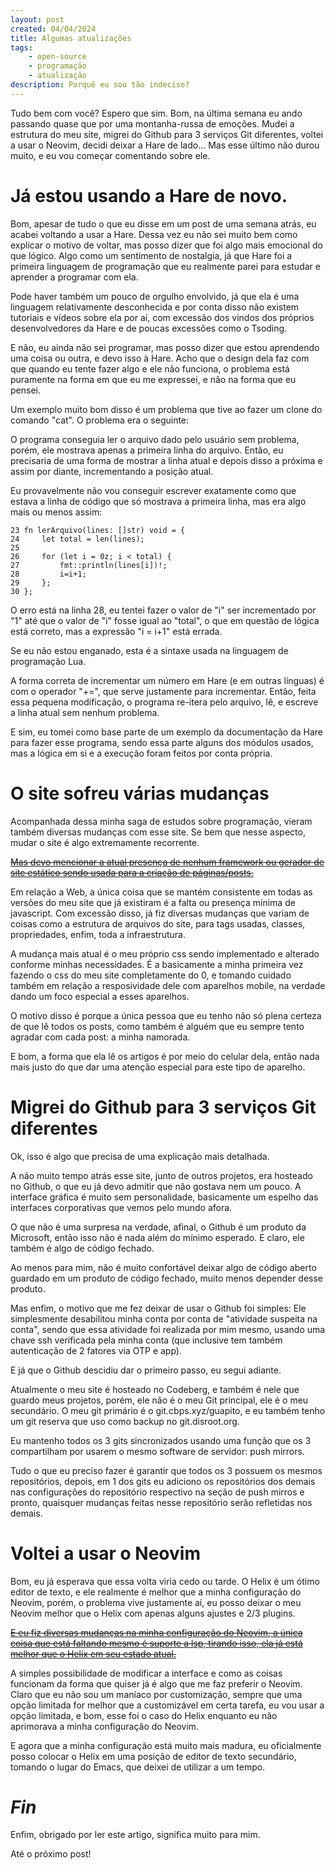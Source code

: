 ```yaml
---
layout: post
created: 04/04/2024
title: Algumas atualizações
tags:
    - open-source
    - programação
    - atualização
description: Porquê eu sou tão indeciso?
---
```

<p>Tudo bem com você? Espero que sim. Bom, na última semana eu ando passando
quase que por uma montanha-russa de emoções. Mudei a estrutura do meu site,
migrei do Github para 3 serviços Git diferentes, voltei a usar o Neovim, decidi
deixar a Hare de lado... Mas esse último não durou muito, e eu vou começar
comentando sobre ele.</p> <h1>Já estou usando a Hare de novo.</h1> <p>Bom,
apesar de tudo o que eu disse em um post de uma semana atrás, eu acabei
voltando a usar a Hare. Dessa vez eu não sei muito bem como explicar o motivo
de voltar, mas posso dizer que foi algo mais emocional do que lógico. Algo como
um sentimento de nostalgia, já que Hare foi a primeira linguagem de programação
que eu realmente parei para estudar e aprender a programar com ela.</p> <p>Pode
haver também um pouco de orgulho envolvido, já que ela é uma linguagem
relativamente desconhecida e por conta disso não existem tutoriais e vídeos
sobre ela por aí, com excessão dos vindos dos próprios desenvolvedores da Hare
e de poucas excessões como o Tsoding.</p> <p>E não, eu ainda não sei programar,
mas posso dizer que estou aprendendo uma coisa ou outra, e devo isso à Hare.
Acho que o design dela faz com que quando eu tente fazer algo e ele não
funciona, o problema está puramente na forma em que eu me expressei, e não na
forma que eu pensei.</p> <p>Um exemplo muito bom disso é um problema que tive
ao fazer um clone do comando "cat". O problema era o seguinte:</p> <p>O
programa conseguia ler o arquivo dado pelo usuário sem problema, porém, ele
mostrava apenas a primeira linha do arquivo. Então, eu precisaria de uma forma
de mostrar a linha atual e depois disso a próxima e assim por diante,
incrementando a posição atual.</p> <p>Eu provavelmente não vou conseguir
escrever exatamente como que estava a linha de código que só mostrava a
primeira linha, mas era algo mais ou menos assim:</p>
<pre><code>23 fn lerArquivo(lines: []str) void = {
24     let total = len(lines);
25
26     for (let i = 0z; i &lt; total) {
27         fmt::println(lines[i])!;
28         i=i+1;
29     };
30 };
</code></pre>
<p>O erro está na linha 28, eu tentei fazer o valor de "i" ser incrementado por
"1" até que o valor de "i" fosse igual ao "total", o que em questão de lógica
está correto, mas a expressão "i = i+1" está errada.</p> <p>Se eu não estou
enganado, esta é a sintaxe usada na linguagem de programação Lua.</p> <p>A
forma correta de incrementar um número em Hare (e em outras línguas) é com o
operador "+=", que serve justamente para incrementar. Então, feita essa pequena
modificação, o programa re-itera pelo arquivo, lê, e escreve a linha atual sem
nenhum problema.</p> <p>E sim, eu tomei como base parte de um exemplo da
documentação da Hare para fazer esse programa, sendo essa parte alguns dos
módulos usados, mas a lógica em si e a execução foram feitos por conta
própria.</p> <h1>O site sofreu várias mudanças</h1> <p>Acompanhada dessa minha
saga de estudos sobre programação, vieram também diversas mudanças com esse
site. Se bem que nesse aspecto, mudar o site é algo extremamente
recorrente.</p> <a href="/Automatizei%20o%20sistema%20de%20blogs%20do%20site.html"><s>Mas devo mencionar a atual presença de nenhum framework ou
    gerador de site estático sendo usada para a criação de páginas/posts.</s></a> <p>Em
relação a Web, a única coisa que se mantém consistente em todas as versões do
meu site que já existiram é a falta ou presença mínima de javascript. Com
excessão disso, já fiz diversas mudanças que variam de coisas como a estrutura
de arquivos do site, para tags usadas, classes, propriedades, enfim, toda a
infraestrutura.</p> <p>A mudança mais atual é o meu próprio css sendo
implementado e alterado conforme minhas necessidades. É a basicamente a minha
primeira vez fazendo o css do meu site completamente do 0, e tomando cuidado
também em relação a resposividade dele com aparelhos mobile, na verdade dando
um foco especial a esses aparelhos.</p> <p>O motivo disso é porque a única
pessoa que eu tenho não só plena certeza de que lê todos os posts, como também
é alguém que eu sempre tento agradar com cada post: a minha namorada.</p> <p>E
bom, a forma que ela lê os artigos é por meio do celular dela, então nada mais
justo do que dar uma atenção especial para este tipo de aparelho.</p>
<h1>Migrei do Github para 3 serviços Git diferentes</h1> <p>Ok, isso é algo que
precisa de uma explicação mais detalhada.</p> <p>A não muito tempo atrás esse
site, junto de outros projetos, era hosteado no Github, o que eu já devo
admitir que não gostava nem um pouco. A interface gráfica é muito sem
personalidade, basicamente um espelho das interfaces corporativas que vemos
pelo mundo afora.</p> <p>O que não é uma surpresa na verdade, afinal, o Github
é um produto da Microsoft, então isso não é nada além do mínimo esperado. E
claro, ele também é algo de código fechado.</p> <p>Ao menos para mim, não é
muito confortável deixar algo de código aberto guardado em um produto de código
fechado, muito menos depender desse produto.</p> <p>Mas enfim, o motivo que me
fez deixar de usar o Github foi simples: Ele simplesmente desabilitou minha
conta por conta de "atividade suspeita na conta", sendo que essa atividade foi
realizada por mim mesmo, usando uma chave ssh verificada pela minha conta (que
inclusive tem também autenticação de 2 fatores via OTP e app).</p> <p>E já que
o Github descidiu dar o primeiro passo, eu segui adiante.</p> <p>Atualmente o
meu site é hosteado no Codeberg, e também é nele que guardo meus projetos,
porém, ele não é o meu Git principal, ele é o meu secundário. O meu git
primário é o git.cbps.xyz/guapito, e eu também tenho um git reserva que uso
como backup no git.disroot.org.</p> <p>Eu mantenho todos os 3 gits
sincronizados usando uma função que os 3 compartilham por usarem o mesmo
software de servidor: push mirrors.</p> <p>Tudo o que eu preciso fazer é
garantir que todos os 3 possuem os mesmos repositórios, depois, em 1 dos gits
eu adiciono os repositórios dos demais nas configurações do repositório
respectivo na seção de push mirros e pronto, quaisquer mudanças feitas nesse
repositório serão refletidas nos demais.</p> <h1>Voltei a usar o Neovim</h1>
<p>Bom, eu já esperava que essa volta viria cedo ou tarde. O Helix é um ótimo
editor de texto, e ele realmente é melhor que a minha configuração do Neovim,
porém, o problema vive justamente aí, eu posso deixar o meu Neovim melhor que o
Helix com apenas alguns ajustes e 2/3 plugins.</p> <a href="/Minha%20nova%20configura%C3%A7%C3%A3o%20do%20Neovim.html"><s>E eu fiz diversas
mudanças na minha configuração do Neovim, a única coisa que está faltando mesmo
é suporte a lsp, tirando isso, ela já está melhor que o Helix em seu estado
atual.</s></a> <p>A simples possibilidade de modificar a interface e como as coisas
funcionam da forma que quiser já é algo que me faz preferir o Neovim. Claro que
eu não sou um maníaco por customização, sempre que uma opção limitada for
melhor que a customizável em certa tarefa, eu vou usar a opção limitada, e bom,
esse foi o caso do Helix enquanto eu não aprimorava a minha configuração do
Neovim.</p> <p>E agora que a minha configuração está muito mais madura, eu
oficialmente posso colocar o Helix em uma posição de editor de texto
secundário, tomando o lugar do Emacs, que deixei de utilizar a um tempo.</p>
<h1><em>Fin</em></h1> <p>Enfim, obrigado por ler este artigo, significa muito
para mim.</p> <p>Até o próximo post!</p>
